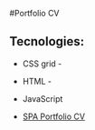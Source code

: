 #Portfolio CV

## Tecnologies: 
- CSS grid - 
- HTML -
- JavaScript 

- [SPA Portfolio CV](https://cris3h.github.io/portfolio-cv/portfolio/)